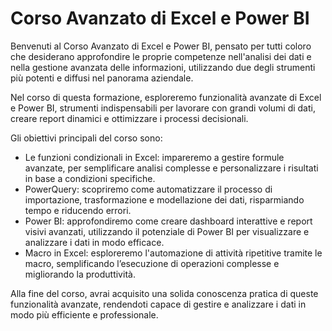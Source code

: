# Corso Avanzato di Excel e Power BI

Benvenuti al Corso Avanzato di Excel e Power BI, pensato per tutti coloro che desiderano approfondire le proprie competenze nell'analisi dei dati e nella gestione avanzata delle informazioni, utilizzando due degli strumenti più potenti e diffusi nel panorama aziendale.

Nel corso di questa formazione, esploreremo funzionalità avanzate di Excel e Power BI, strumenti indispensabili per lavorare con grandi volumi di dati, creare report dinamici e ottimizzare i processi decisionali.

Gli obiettivi principali del corso sono:

* Le funzioni condizionali in Excel: impareremo a gestire formule avanzate, per semplificare analisi complesse e personalizzare i risultati in base a condizioni specifiche.
* PowerQuery: scopriremo come automatizzare il processo di importazione, trasformazione e modellazione dei dati, risparmiando tempo e riducendo errori.
* Power BI: approfondiremo come creare dashboard interattive e report visivi avanzati, utilizzando il potenziale di Power BI per visualizzare e analizzare i dati in modo efficace.
* Macro in Excel: esploreremo l'automazione di attività ripetitive tramite le macro, semplificando l’esecuzione di operazioni complesse e migliorando la produttività.

Alla fine del corso, avrai acquisito una solida conoscenza pratica di queste funzionalità avanzate, rendendoti capace di gestire e analizzare i dati in modo più efficiente e professionale.
